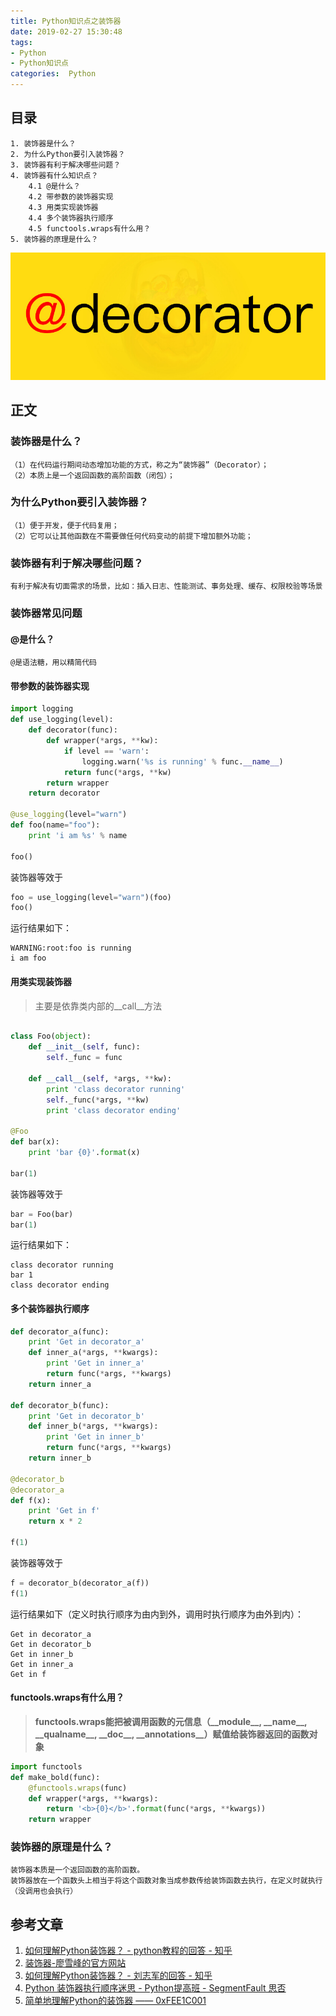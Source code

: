 ```yaml
---
title: Python知识点之装饰器
date: 2019-02-27 15:30:48
tags: 
- Python
- Python知识点
categories:  Python
---
```


## 目录

```
1. 装饰器是什么？
2. 为什么Python要引入装饰器？
3. 装饰器有利于解决哪些问题？
4. 装饰器有什么知识点？
    4.1 @是什么？
    4.2 带参数的装饰器实现
    4.3 用类实现装饰器
    4.4 多个装饰器执行顺序
    4.5 functools.wraps有什么用？
5. 装饰器的原理是什么？
```

![Decorator](https://raw.githubusercontent.com/AboutSange/img/master/decorator.jpg)

<!-- more -->

## 正文

### 装饰器是什么？

```
（1）在代码运行期间动态增加功能的方式，称之为“装饰器”（Decorator）；
（2）本质上是一个返回函数的高阶函数（闭包）；
```

### 为什么Python要引入装饰器？

```
（1）便于开发，便于代码复用；
（2）它可以让其他函数在不需要做任何代码变动的前提下增加额外功能；
```

### 装饰器有利于解决哪些问题？

```
有利于解决有切面需求的场景，比如：插入日志、性能测试、事务处理、缓存、权限校验等场景
```

### 装饰器常见问题

#### @是什么？

```
@是语法糖，用以精简代码
```

#### 带参数的装饰器实现

```python
import logging
def use_logging(level):
    def decorator(func):
        def wrapper(*args, **kw):
            if level == 'warn':
                logging.warn('%s is running' % func.__name__)
            return func(*args, **kw)
        return wrapper
    return decorator

@use_logging(level="warn")
def foo(name="foo"):
    print 'i am %s' % name
    
foo()
```
装饰器等效于 
```python
foo = use_logging(level="warn")(foo)
foo()
```
运行结果如下：
```
WARNING:root:foo is running
i am foo
```

#### 用类实现装饰器

> 主要是依靠类内部的\_\_call\_\_方法

```python

class Foo(object):
    def __init__(self, func):
        self._func = func
        
    def __call__(self, *args, **kw):
        print 'class decorator running'
        self._func(*args, **kw)
        print 'class decorator ending'

@Foo
def bar(x):
    print 'bar {0}'.format(x)
    
bar(1)
```
装饰器等效于 
```python
bar = Foo(bar)
bar(1)
```
运行结果如下：
```
class decorator running
bar 1
class decorator ending
```

#### 多个装饰器执行顺序

```python
def decorator_a(func):
    print 'Get in decorator_a'
    def inner_a(*args, **kwargs):
        print 'Get in inner_a'
        return func(*args, **kwargs)
    return inner_a

def decorator_b(func):
    print 'Get in decorator_b'
    def inner_b(*args, **kwargs):
        print 'Get in inner_b'
        return func(*args, **kwargs)
    return inner_b

@decorator_b
@decorator_a
def f(x):
    print 'Get in f'
    return x * 2

f(1)
```
装饰器等效于 
```python
f = decorator_b(decorator_a(f))
f(1)
```
运行结果如下（定义时执行顺序为由内到外，调用时执行顺序为由外到内）：
```
Get in decorator_a
Get in decorator_b
Get in inner_b
Get in inner_a
Get in f
```

#### functools.wraps有什么用？

> **functools.wraps能把被调用函数的元信息（\_\_module\_\_, \_\_name\_\_, \_\_qualname\_\_, \_\_doc\_\_, \_\_annotations\_\_）赋值给装饰器返回的函数对象**

```python
import functools
def make_bold(func):
    @functools.wraps(func)
    def wrapper(*args, **kwargs):
        return '<b>{0}</b>'.format(func(*args, **kwargs))
    return wrapper
```

### 装饰器的原理是什么？

```
装饰器本质是一个返回函数的高阶函数。
装饰器放在一个函数头上相当于将这个函数对象当成参数传给装饰函数去执行，在定义时就执行（没调用也会执行）
```

## 参考文章

1. [如何理解Python装饰器？ - python教程的回答 - 知乎](https://www.zhihu.com/question/26930016/answer/360300235)
2. [装饰器-廖雪峰的官方网站](https://www.liaoxuefeng.com/wiki/001374738125095c955c1e6d8bb493182103fac9270762a000/001386819879946007bbf6ad052463ab18034f0254bf355000)
3. [如何理解Python装饰器？ - 刘志军的回答 - 知乎](https://www.zhihu.com/question/26930016/answer/99243411)
4. [Python 装饰器执行顺序迷思 - Python提高班 - SegmentFault 思否](https://segmentfault.com/a/1190000007837364)
5. [简单地理解Python的装饰器 —— 0xFEE1C001](https://www.lightxue.com/understand-python-decorator-the-easy-way)